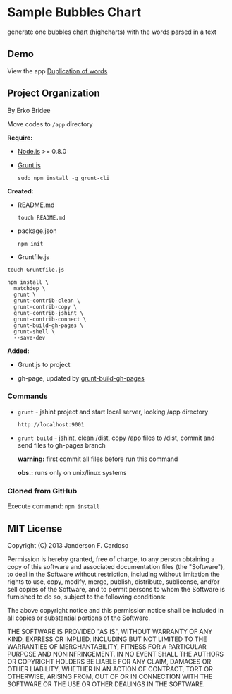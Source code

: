 # Sample Bubbles Chart

generate one bubbles chart (highcharts) with the words parsed in a text


## Demo

View the app [Duplication of words](http://erkobridee.github.io/sample-bubbles-chart/)


## Project Organization

By Erko Bridee


Move codes to `/app` directory


**Require:**

* [Node.js](http://nodejs.org/) >= 0.8.0

* [Grunt.js](http://gruntjs.com/)

  `sudo npm install -g grunt-cli` 


**Created:** 

* README.md 

  `touch README.md`

* package.json

  `npm init`

* Gruntfile.js

```
touch Gruntfile.js

npm install \
  matchdep \
  grunt \
  grunt-contrib-clean \ 
  grunt-contrib-copy \
  grunt-contrib-jshint \
  grunt-contrib-connect \
  grunt-build-gh-pages \
  grunt-shell \
  --save-dev  
```  


**Added:**

* Grunt.js to project

* gh-page, updated by [grunt-build-gh-pages](https://github.com/pajtai/grunt-build-gh-pages)


### Commands

* `grunt` - jshint project and start local server, looking /app directory

  `http://localhost:9001`

* `grunt build` - jshint, clean /dist, copy /app files to /dist, commit and send files to gh-pages branch

  **warning:** first commit all files before run this command

  **obs.:** runs only on unix/linux systems 


### Cloned from GitHub

Execute command: `npm install`


## MIT License

Copyright (C) 2013 Janderson F. Cardoso

Permission is hereby granted, free of charge, to any person obtaining a copy of this software and associated documentation files (the "Software"), to deal in the Software without restriction, including without limitation the rights to use, copy, modify, merge, publish, distribute, sublicense, and/or sell copies of the Software, and to permit persons to whom the Software is furnished to do so, subject to the following conditions:

The above copyright notice and this permission notice shall be included in all copies or substantial portions of the Software.

THE SOFTWARE IS PROVIDED "AS IS", WITHOUT WARRANTY OF ANY KIND, EXPRESS OR IMPLIED, INCLUDING BUT NOT LIMITED TO THE WARRANTIES OF MERCHANTABILITY, FITNESS FOR A PARTICULAR PURPOSE AND NONINFRINGEMENT. IN NO EVENT SHALL THE AUTHORS OR COPYRIGHT HOLDERS BE LIABLE FOR ANY CLAIM, DAMAGES OR OTHER LIABILITY, WHETHER IN AN ACTION OF CONTRACT, TORT OR OTHERWISE, ARISING FROM, OUT OF OR IN CONNECTION WITH THE SOFTWARE OR THE USE OR OTHER DEALINGS IN THE SOFTWARE.